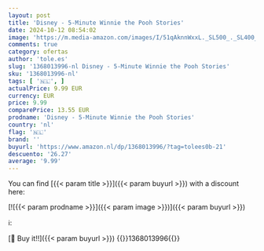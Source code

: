 ```yaml
---
layout: post
title: 'Disney - 5-Minute Winnie the Pooh Stories'
date: 2024-10-12 08:54:02
image: 'https://m.media-amazon.com/images/I/51qAknnWxxL._SL500_._SL400_.jpg'
comments: true
category: ofertas
author: 'tole.es'
slug: '1368013996-nl Disney - 5-Minute Winnie the Pooh Stories'
sku: '1368013996-nl'
tags: [ '🇳🇱', ]
actualPrice: 9.99 EUR
currency: EUR
price: 9.99
comparePrice: 13.55 EUR
prodname: 'Disney - 5-Minute Winnie the Pooh Stories'
country: 'nl'
flag: '🇳🇱'
brand: ''
buyurl: 'https://www.amazon.nl/dp/1368013996/?tag=tolees0b-21'
descuento: '26.27'
average: '9.99'
---
```


You can find [{{< param title >}}]({{< param buyurl >}}) with a discount here:

[![{{< param prodname >}}]({{< param image >}})]({{< param buyurl >}})

ℹ️:


[🛒 Buy it!!]({{< param buyurl >}})
{{<world>}}1368013996{{</world>}}
